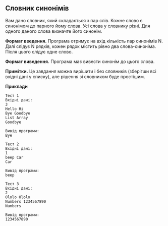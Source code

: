 ## Словник синонімів
Вам дано словник, який складається з пар слів. Кожне слово є синонімом до парного йому слова. Усі слова 
у словнику різні. Для одного даного слова визначте його синонім.

**Формат введення.** Програма отримує на вхід кількість пар синонімів N. Далі слідує N рядків, кожен рядок містить рівно два слова-синоніма. Після цього слідує одне слово.

**Формат виведення.** Програма має вивести синонім до цього слова.

**Примітки.** Це завдання можна вирішити і без словників (зберігши всі вхідні дані у списку), 
але рішення зі словником буде простішим.

**Приклади**
```
Тест 1
Вхідні дані:
3
Hello Hi
Bye Goodbye
List Array
Goodbye

Вивід програми:
Bye

Тест 2
Вхідні дані:
1
beep Car
Car

Вивід програми:
beep

Тест 3
Вхідні дані:
2
Ololo Ololo
Numbers 1234567890
Numbers

Вивід програми:
1234567890
```